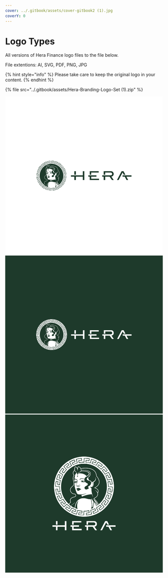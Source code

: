```yaml
---
cover: ../.gitbook/assets/cover-gitbook2 (1).jpg
coverY: 0
---
```


# Logo Types

All versions of Hera Finance logo files to the file below.

File extentions: AI, SVG, PDF, PNG, JPG

{% hint style="info" %}
Please take care to keep the original logo in your content.
{% endhint %}

{% file src="../.gitbook/assets/Hera-Branding-Logo-Set (1).zip" %}

![](../.gitbook/assets/logoH-1.jpg) ![](../.gitbook/assets/logoH-2.jpg) ![](../.gitbook/assets/logoSet-2.jpg)
